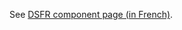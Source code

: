See [DSFR component page (in French)](https://www.systeme-de-design.gouv.fr/elements-d-interface/composants/parametre-d-affichage).
